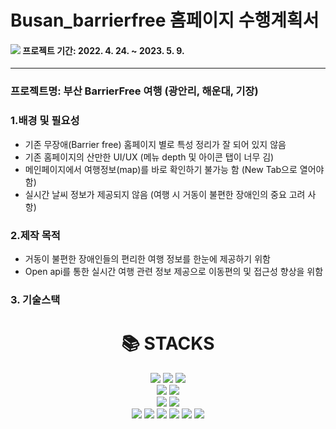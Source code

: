 # Busan_barrierfree 홈페이지 수행계획서

####  <img src="https://img.shields.io/badge/-3278C6?style=flat&logo=Clockify&logoColor=white"/> 프로젝트 기간: 2022. 4. 24. ~ 2023. 5. 9.
------------
### 프로젝트명: 부산 BarrierFree 여행 (광안리, 해운대, 기장) 

### 1.배경 및 필요성
- 기존 무장애(Barrier free) 홈페이지 별로 특성 정리가 잘 되어 있지 않음
- 기존 홈페이지의 산만한 UI/UX (메뉴 depth 및 아이콘 탭이 너무 김)
- 메인페이지에서 여행정보(map)를 바로 확인하기 불가능 함 (New Tab으로 열어야 함)
- 실시간 날씨 정보가 제공되지 않음 (여행 시 거동이 불편한 장애인의 중요 고려 사항)

### 2.제작 목적
- 거동이 불편한 장애인들의 편리한 여행 정보를 한눈에 제공하기 위함
- Open api를 통한 실시간 여행 관련 정보 제공으로 이동편의 및 접근성 향상을 위함

### 3. 기술스택
<div align=center><h1>📚 STACKS</h1></div>
<div align=center> 
<img src="https://img.shields.io/badge/html5-E34F26?style=for-the-badge&logo=html5&logoColor=white">
<img src="https://img.shields.io/badge/css-1572B6?style=for-the-badge&logo=css3&logoColor=white">
<img src="https://img.shields.io/badge/javascript-F7DF1E?style=for-the-badge&logo=javascript&logoColor=black">
<br>
<img src="https://img.shields.io/badge/fontawesome-339AF0?style=for-the-badge&logo=fontawesome&logoColor=white">
<img src="https://img.shields.io/badge/bootstrap-7952B3?style=for-the-badge&logo=bootstrap&logoColor=white">
<br>
<img src="https://img.shields.io/badge/java-007396?style=for-the-badge&logo=java&logoColor=white"> 
<img src="https://img.shields.io/badge/python-3776AB?style=for-the-badge&logo=python&logoColor=white">
<br>
<img src="https://img.shields.io/badge/jquery-0769AD?style=for-the-badge&logo=jquery&logoColor=white">
<img src="https://img.shields.io/badge/mysql-4479A1?style=for-the-badge&logo=mysql&logoColor=white">
<img src="https://img.shields.io/badge/node.js-339933?style=for-the-badge&logo=Node.js&logoColor=white">
<img src="https://img.shields.io/badge/Axios-5A29E4?style=for-the-badge&logo=Axios&logoColor=white">
<img src="https://img.shields.io/badge/flask-000000?style=for-the-badge&logo=flask&logoColor=white">
<img src="https://img.shields.io/badge/PHP-777BB4?style=flat-square&logo=php&logoColor=white"/>
